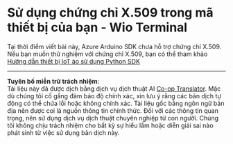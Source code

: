 <!--
CO_OP_TRANSLATOR_METADATA:
{
  "original_hash": "8a74f789f3c1bf41a13c007190360c19",
  "translation_date": "2025-08-28T01:30:54+00:00",
  "source_file": "2-farm/lessons/6-keep-your-plant-secure/wio-terminal-x509.md",
  "language_code": "vi"
}
-->
# Sử dụng chứng chỉ X.509 trong mã thiết bị của bạn - Wio Terminal

Tại thời điểm viết bài này, Azure Arduino SDK chưa hỗ trợ chứng chỉ X.509. Nếu bạn muốn thử nghiệm với chứng chỉ X.509, bạn có thể tham khảo [Hướng dẫn thiết bị IoT ảo sử dụng Python SDK](single-board-computer-x509.md)

---

**Tuyên bố miễn trừ trách nhiệm**:  
Tài liệu này đã được dịch bằng dịch vụ dịch thuật AI [Co-op Translator](https://github.com/Azure/co-op-translator). Mặc dù chúng tôi cố gắng đảm bảo độ chính xác, xin lưu ý rằng các bản dịch tự động có thể chứa lỗi hoặc không chính xác. Tài liệu gốc bằng ngôn ngữ bản địa nên được coi là nguồn thông tin chính thức. Đối với các thông tin quan trọng, nên sử dụng dịch vụ dịch thuật chuyên nghiệp từ con người. Chúng tôi không chịu trách nhiệm cho bất kỳ sự hiểu lầm hoặc diễn giải sai nào phát sinh từ việc sử dụng bản dịch này.